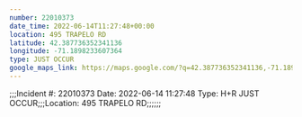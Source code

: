 ```yaml
---
number: 22010373
date_time: 2022-06-14T11:27:48+00:00
location: 495 TRAPELO RD
latitude: 42.387736352341136
longitude: -71.1898233607364
type: JUST OCCUR
google_maps_link: https://maps.google.com/?q=42.387736352341136,-71.1898233607364
---
```


;;;Incident #: 22010373  Date: 2022-06-14 11:27:48   Type: H+R JUST OCCUR;;;Location: 495 TRAPELO RD;;;;;;
